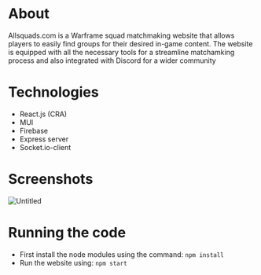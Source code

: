 # About
Allsquads.com is a Warframe squad matchmaking website that allows players to easily find groups for their desired in-game content. The website is equipped with all the necessary tools for a streamline matchamking process and also integrated with Discord for a wider community

# Technologies
- React.js (CRA)
- MUI
- Firebase
- Express server
- Socket.io-client

# Screenshots
![Untitled](https://github.com/shaheer1642/allsquads-website/assets/90972275/62108275-f5be-46da-ba20-f7a43be98127)

# Running the code
- First install the node modules using the command: `npm install`
- Run the website using: `npm start`

